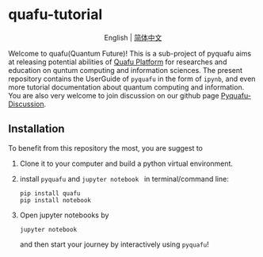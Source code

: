 # quafu-tutorial

<p align="center"> English | <a href="README_cn.md"> 简体中文 </a></p>

Welcome to quafu(Quantum Future)! This is a sub-project of pyquafu aims at releasing potential abilities of [Quafu Platform](https://quafu.baqis.ac.cn/#/home) for researches and education on quntum computing and information sciences. The present repository contains the UserGuide of ``pyquafu`` in the form of ``ipynb``, and even more tutorial documentation about quantum computing and information. You are also very welcome to join discussion on our github page [Pyquafu-Discussion](https://github.com/ScQ-Cloud/pyquafu/discussions).

## Installation

To benefit from this repository the most, you are suggest to 

1. Clone it to your computer and build a python virtual environment.  

2. install ``pyquafu`` and ``jupyter notebook `` in terminal/command line:

   ```
   pip install quafu
   pip install notebook
   ```

3. Open jupyter notebooks by 

   ```
   jupyter notebook
   ```

   and then start your journey by interactively using ``pyquafu``! 